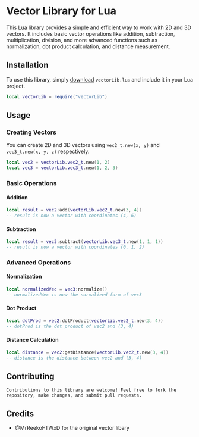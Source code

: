 # Vector Library for Lua
This Lua library provides a simple and efficient way to work with 2D and 3D vectors. It includes basic vector operations like addition, subtraction, multiplication, division, and more advanced functions such as normalization, dot product calculation, and distance measurement.

## Installation

To use this library, simply [download](https://github.com/Rimmuru/lua-vectors/archive/refs/heads/main.zip) `vectorLib.lua` and include it in your Lua project.

```lua
local vectorLib = require("vectorLib")
```

## Usage

### Creating Vectors

You can create 2D and 3D vectors using `vec2_t.new(x, y)` and `vec3_t.new(x, y, z)` respectively.

```lua
local vec2 = vectorLib.vec2_t.new(1, 2)
local vec3 = vectorLib.vec3_t.new(1, 2, 3)
```

### Basic Operations

#### Addition

```lua
local result = vec2:add(vectorLib.vec2_t.new(3, 4))
-- result is now a vector with coordinates (4, 6)
```

#### Subtraction

```lua
local result = vec3:subtract(vectorLib.vec3_t.new(1, 1, 1))
-- result is now a vector with coordinates (0, 1, 2)
```

### Advanced Operations

#### Normalization

```lua
local normalizedVec = vec3:normalize()
-- normalizedVec is now the normalized form of vec3
```

#### Dot Product

```lua
local dotProd = vec2:dotProduct(vectorLib.vec2_t.new(3, 4))
-- dotProd is the dot product of vec2 and (3, 4)
```

#### Distance Calculation

```lua
local distance = vec2:getDistance(vectorLib.vec2_t.new(3, 4))
-- distance is the distance between vec2 and (3, 4)
```

## Contributing
```
Contributions to this library are welcome! Feel free to fork the repository, make changes, and submit pull requests.
```

## Credits
- @MrReekoFTWxD for the original vector libary
